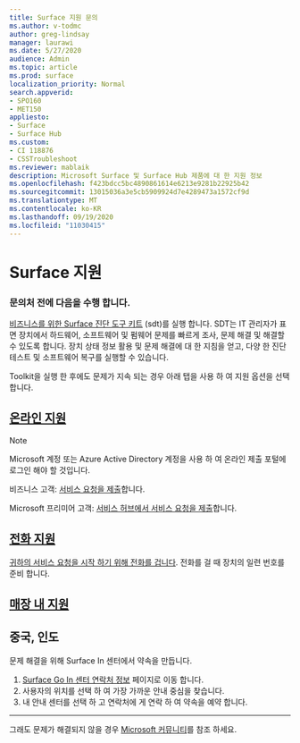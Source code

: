 ```yaml
---
title: Surface 지원 문의
ms.author: v-todmc
author: greg-lindsay
manager: laurawi
ms.date: 5/27/2020
audience: Admin
ms.topic: article
ms.prod: surface
localization_priority: Normal
search.appverid:
- SPO160
- MET150
appliesto:
- Surface
- Surface Hub
ms.custom:
- CI 118876
- CSSTroubleshoot
ms.reviewer: mablaik
description: Microsoft Surface 및 Surface Hub 제품에 대 한 지원 정보
ms.openlocfilehash: f423bdcc5bc4890861614e6213e9281b22925b42
ms.sourcegitcommit: 13015036a3e5cb5909924d7e4289473a1572cf9d
ms.translationtype: MT
ms.contentlocale: ko-KR
ms.lasthandoff: 09/19/2020
ms.locfileid: "11030415"
---
```

# Surface 지원

### 문의처 전에 다음을 수행 합니다.  

[비즈니스를 위한 Surface 진단 도구 키트](https://docs.microsoft.com/surface/surface-diagnostic-toolkit-business) (sdt)를 실행 합니다. SDT는 IT 관리자가 표면 장치에서 하드웨어, 소프트웨어 및 펌웨어 문제를 빠르게 조사, 문제 해결 및 해결할 수 있도록 합니다. 장치 상태 정보 활용 및 문제 해결에 대 한 지침을 얻고, 다양 한 진단 테스트 및 소프트웨어 복구를 실행할 수 있습니다. 

Toolkit을 실행 한 후에도 문제가 지속 되는 경우 아래 탭을 사용 하 여 지원 옵션을 선택 합니다.

## [온라인 지원](#tab/online)

> [!NOTE]
> Microsoft 계정 또는 Azure Active Directory 계정을 사용 하 여 온라인 제출 포털에 로그인 해야 할 것입니다.  

비즈니스 고객: [서비스 요청을 제출](https://support.microsoft.com/supportforbusiness/productselection)합니다. 

Microsoft 프리미어 고객: [서비스 허브에서 서비스 요청을 제출](https://serviceshub.microsoft.com/support/contactsupport)합니다. 

 
## [전화 지원](#tab/phone)

[귀하의 서비스 요청을 시작 하기 위해 전화를 겁니다](https://support.microsoft.com/help/4051701/global-customer-service-phone-numbers). 전화를 걸 때 장치의 일련 번호를 준비 합니다. 

## [매장 내 지원](#tab/instore)

## 중국, 인도

문제 해결을 위해 Surface In 센터에서 약속을 만듭니다.

1. [Surface Go In 센터 연락처 정보](https://support.microsoft.com/help/4498593/find-surface-walk-in-center-contact-information) 페이지로 이동 합니다. 
2. 사용자의 위치를 선택 하 여 가장 가까운 안내 중심을 찾습니다.  
3. 내 안내 센터를 선택 하 고 연락처에 게 연락 하 여 약속을 예약 합니다.


---

그래도 문제가 해결되지 않을 경우 [Microsoft 커뮤니티](https://answers.microsoft.com/)를 참조 하세요.
